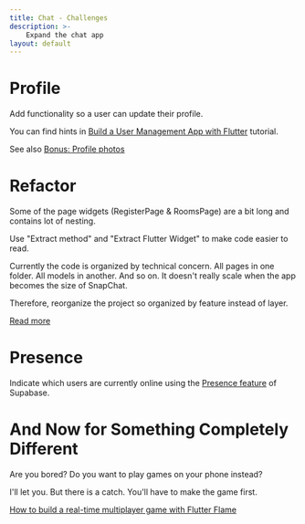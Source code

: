 ```yaml
---
title: Chat - Challenges
description: >-
    Expand the chat app
layout: default
---
```


# Profile

Add functionality so a user can update their profile.

You can find hints in [Build a User Management App with
Flutter](https://supabase.com/docs/guides/getting-started/tutorials/with-flutter)
tutorial.

See also [Bonus: Profile photos](https://supabase.com/docs/guides/getting-started/tutorials/with-flutter?platform=web#bonus-profile-photos)

# Refactor

Some of the page widgets (RegisterPage & RoomsPage) are a bit long and contains
lot of nesting.

Use "Extract method" and "Extract Flutter Widget" to make code easier to read.

Currently the code is organized by technical concern.
All pages in one folder.
All models in another.
And so on.
It doesn't really scale when the app becomes the size of SnapChat.

Therefore, reorganize the project so organized by feature instead of layer.

[Read more](../quality/folder-structure)

# Presence

Indicate which users are currently online using the [Presence
feature](https://supabase.com/docs/guides/realtime/presence?language=dart) of
Supabase.

# And Now for Something Completely Different

Are you bored?
Do you want to play games on your phone instead?

I'll let you.
But there is a catch.
You'll have to make the game first.

[How to build a real-time multiplayer game with Flutter Flame](https://supabase.com/blog/flutter-real-time-multiplayer-game)